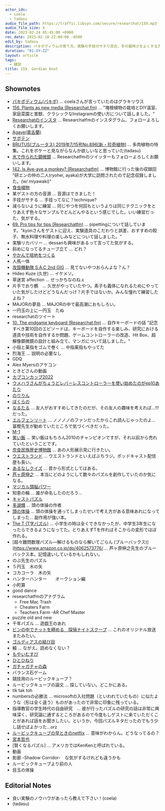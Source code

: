 ```yaml
---
actor_ids:
  - coela
  - tadasu
audio_file_path: https://traffic.libsyn.com/secure/researchat/159.mp3 
audio_file_size: X
date: 2023-02-24 05:45:00 +0900
rec_date: 2023-02-18 22:00:00 -0500
edit_by: tadasu
description: パキポディウムの育て方、実験の手技のサチり具合、手の器用さをよくする方法、T字パズルとあるなしクイズ、アナグラムの作り方、知恵の輪、ゲームの必勝法について話しました。
duration: "01:XY:ZZ"
layout: article
tags:
  - 雑談
title: 159. Gordian Knot
---
```


## Shownotes
- [パキポディウム(パキポ)](https://www.shuminoengei.jp/m-pc/a-page_p_detail/target_plant_code-1041) ... coelaさんが言っていたのはグラキリウス
- [156. Plants as new media (Researchat.fm)](https://researchat.fm/episode/156) ... "塊根植物の栽培とDIY温室、家庭菜園と害獣、クラシックなInstagramの使い方について話しました。"
- [Researchatのインスタ](https://www.instagram.com/researchat.fm/) ... Researchatfmのインスタグラム、フォローよろしくお願いします。
- [Agave(竜舌蘭)](https://en.wikipedia.org/wiki/Agave)
- [サボテン](https://ja.wikipedia.org/wiki/%E3%82%B5%E3%83%9C%E3%83%86%E3%83%B3)
- [BRUTUS(ブルータス) 2019年7/15号No.896[新・珍奇植物]](https://www.amazon.co.jp/dp/B07T6S1CDH) ... 多肉植物の特集。これをボケーと見ながらなんか欲しいなと思っていた(tadasu)
- [氷で作られた顕微鏡](https://twitter.com/researchat_fm/status/1624519365445173251) ... Researchatfmのツイッターもフォローよろしくお願いします。
- [142. Is Aye-aye a monkey? (Researchatfm)](https://researchat.fm/episode/142) ... 博物館に行った後の収録回 "研エンの仲の二人(ryohei, ayaka)が大学に訪問されたので記念収録しました。(w/ miyawaki)"
- [食虫植物](https://en.wikipedia.org/wiki/Carnivorous_plant)
- 某ゲストの方の音源 … 音源はできました！
- 手技がサチる ... 手技ってなに？technique?
- 減らないように練習 … 同じやつを何回もというよりは同じテクニックをとりあえず色々なサンプルでどんどんやるという感じでした。いい練習だった、気がする。
- [69. Pro tips for tips (Researchatfm)](https://researchat.fm/episode/69) ... pipettingについて話しています。"kyonさんをゲストに迎え、実験道具のこだわりと誤差、おすすめの餃子、無水料理や料理の楽しみなどについて話しました。"
- 実験リカバリー … dessanも興味があるって言ってた気がする。
- 斜めになってるチューブ立て ... どれ？
- [やかんで培地をつくる](https://twitter.com/researchat_fm/status/1416150009163169795)
- 人馬一体　
- [攻殻機動隊 S.A.C 2nd GIG](https://www.amazon.co.jp/dp/B01JMDCIE6) ... 見てないやつおらんよな？ん？
- Hideo Kuze (久世) ... イケメソ。
- 草迷宮 affection ... せっかちなのねぇ
- 片手でおり鶴　... 久世がやっていたやつ。素子も義体になれるためにやっていた気がしたけどどうなんだっけ？片手ではないか。みんな憧れて練習したよね？
- MAJORの夢島 ... MAJORの中で最高潮におもしろい。
- 一円玉の上に一円玉　たぬ
- researchatのツイート
- [10. The endgame keyboard (Researchat.fm)](https://researchat.fm/episode/10) ... 自作キーボードの話 "記念すべき第10回のエピソードは、キーボードを自作する楽しみ、研究における道具や技術を自作するか問題、ゲームコントローラーの改造、Hit Box、超解像顕微鏡の設計と組み立て、マンガについて話しました。"
- 小指と薬指をゴムで巻く … 中指薬指もやってた
- 烈海王 ... 説明の必要なし
- GDQ
- Alex Myersのアケコン
- ときどさんの動画
- [カプコンカップ2022](https://sf.esports.capcom.com/sp/cpt/ccix/)
- [ウメハラさんがちょうどレバーレスコントローラーを使い始めたのがep10あたり](https://automaton-media.com/articles/newsjp/20190528-93027/)
- [のりりん](https://www.amazon.co.jp/dp/B00A2MD0SA/)
- [ぼくらの](https://www.amazon.co.jp/dp/B009JZH94C/)
- [なるたる](https://www.amazon.co.jp/dp/4063141861) ... 友人がおすすめしてきたのだが、その友人の趣味を考えれば...!!!だった。
- [エルフェンリート](https://www.amazon.co.jp/dp/B00ECT85R0/) ... ノノノノのファンだったからこれ読んじゃったのよ... 冨樫先生が勧めていたところで気づくべきだった。
- [M-1](https://www.m-1gp.com/)
- [笑い飯](https://ja.wikipedia.org/wiki/%E7%AC%91%E3%81%84%E9%A3%AF) ... 笑い飯はもちろん2010のチャンピオンですが、それ以前から売れていたということです。
- [奈良民族歴史博物館](https://www.pref.nara.jp/1508.htm) ... あの人形展示見に行きたい。
- [ウエストランド](https://ja.wikipedia.org/wiki/%E3%82%A6%E3%82%A8%E3%82%B9%E3%83%88%E3%83%A9%E3%83%B3%E3%83%89) ... ウエストランドといえばぶちラジ。ポッドキャスト配信歴も長い。
- [あるなしクイズ](https://ja.wikipedia.org/wiki/%E3%81%82%E3%82%8B%E3%81%AA%E3%81%97%E3%82%AF%E3%82%A4%E3%82%BA) ... 昔から形式としてはある。
- [芦ヶ原伸之](https://ja.wikipedia.org/wiki/%E8%8A%A6%E3%83%B6%E5%8E%9F%E4%BC%B8%E4%B9%8B) ... 本当にどのようにして数々のパズルを創作していたのか気になる。
- [マジカル頭脳パワー](https://ja.wikipedia.org/wiki/%E3%83%9E%E3%82%B8%E3%82%AB%E3%83%AB%E9%A0%AD%E8%84%B3%E3%83%91%E3%83%AF%E3%83%BC!!)
- 知恵の輪 ... 誰が命名したのだろう...
- [キャストパズル](https://www.amazon.co.jp/%E3%82%AD%E3%83%A3%E3%82%B9%E3%83%88%E3%83%91%E3%82%BA%E3%83%AB/s?k=%E3%82%AD%E3%83%A3%E3%82%B9%E3%83%88%E3%83%91%E3%82%BA%E3%83%AB)
- [多湖輝](https://ja.wikipedia.org/wiki/%E5%A4%9A%E6%B9%96%E8%BC%9D) ... 頭の体操の作者
- [頭の体操](https://www.amazon.co.jp/dp/B00H3FG5HW/) ... 頭の体操を通ってしまったせいで考え方がある意味あれになってしまった... 副作用が強い本。
- [The T (T字パズル)](https://www.amazon.co.jp/dp/B00B0QPSP0) … 小学生の時は全くできなかったが、中学生3年生になったらできるようになってた。とりあえずTを作ればそこからの変形でほぼ作れる。
- [超々難問数理パズル―解けるものなら解いてごらん (ブルーバックス)](https://www.amazon.co.jp/dp/4062573776/ … 芦ヶ原伸之先生のブルーバックス本。記憶違いしているかもしれない。
- のぶ先生のパズル
- ５円玉　木の矢
- コカコーラ　木の矢
- ハンターハンター　　オークション編
- 小町算
- good dance
- researchatfmのアナグラム
  - Free Mac Trash
  - Cheaters Farm
  - Teachers Farm
  -AR Chef Master
- puzzle old and new
- 千年パズル ... 遊戯王のあれ
- [ビンの中でナットを締める　探偵ナイトスクープ](https://www.nanigoto.net/entry/2018/01/20/082036) ... これのオリジナル放送またみたい。
- [ゴルディアスの結び目](https://ja.wikipedia.org/wiki/%E3%82%B4%E3%83%AB%E3%83%87%E3%82%A3%E3%82%A2%E3%82%B9%E3%81%AE%E7%B5%90%E3%81%B3%E7%9B%AE)
- 轅 ... ながえ。読めなくない？
- [もやいむすび](https://camphack.nap-camp.com/4301)
- [ひとひねり](https://idokichi.exblog.jp/13964302/)
- [ガチャガチャの森](https://www.gachagachanomori.com/)
- バランス石ゲーム
- 競技用のルービックキューブ？
- ルービックキューブの論文 ... 探していない。どこかにある。
- tik tak toh
- numbersの必勝法 … microsoftの入社問題（といわれていたもの）に似たような（形は全く違う）ものがあったので非常に印象に残っている。
- 指導教官の学生時代の自由研究　… 彼が行ったパズルの研究の話は非常に興味深く、研究論に通ずるところがあるので今度もしゲストに来ていただくことがあれば話をお聞きしたい。というか、今回パズルネタだったのでもう少し話せばよかった…orz
- [ルービックキューブの早ときのnetflix](https://www.netflix.com/title/81092143) ... 意味がわからん。どうなってるの？
- [宮本哲也](https://en.wikipedia.org/wiki/Tetsuya_Miyamoto)
- [賢くなるパズル] ... アメリカではKenKenと呼ばれている。
- 動画
- 影廊 -Shadow Corridor-　な気がするけれども違うかも
- ルービックキューブより前の人
- 目玉の体操

## Editorial Notes
- 良い実験のノウハウがあったら教えて下さい！(coela)
- (tadasu)
